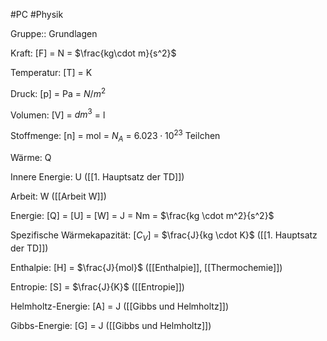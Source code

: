 #PC #Physik 

Gruppe:: Grundlagen

Kraft: [F] = N = $\frac{kg\cdot m}{s^2}$

Temperatur: [T] = K

Druck: [p] = Pa = $N/m^2$

Volumen: [V] = $dm^3$ = l

Stoffmenge: [n] = mol = $N_A$ = $6.023 \cdot 10^{23}$ Teilchen

Wärme: Q 

Innere Energie: U ([[1. Hauptsatz der TD]])

Arbeit: W ([[Arbeit W]])

Energie: [Q] = [U] = [W] = J = Nm = $\frac{kg \cdot m^2}{s^2}$

Spezifische Wärmekapazität: [$C_V$] = $\frac{J}{kg \cdot K}$ ([[1. Hauptsatz der TD]])

Enthalpie: [H] = $\frac{J}{mol}$ ([[Enthalpie]], [[Thermochemie]])

Entropie: [S] = $\frac{J}{K}$ ([[Entropie]])

Helmholtz-Energie: [A] = J ([[Gibbs und Helmholtz]])

Gibbs-Energie: [G] = J ([[Gibbs und Helmholtz]])